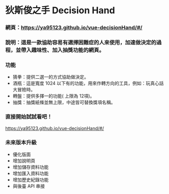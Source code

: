 # 狄斯俊之手 Decision Hand
### 網頁：https://ya95123.github.io/vue-decisionHand/#/
### 說明：這是一款協助容易有選擇困難症的人來使用，加速做決定的過程，並帶入趣味性、加入抽獎功能的網頁。
### 功能
  * 猜拳：提供二選一的方式協助做決定。
  * 酒瓶：這是寬度 1024 以下有的功能，用來作轉方向的工具，例如：玩真心話大冒險時。
  * 轉盤：提供多擇一的功能( 上限為 12項)。
  * 抽獎：抽獎紙條並無上限，中途皆可替換獎項名稱。

### 直接開始試試看吧！
https://ya95123.github.io/vue-decisionHand/#/

### 未來版本升級
  * 優化版面
  * 增加說明頁
  * 增加儲存資料功能
  * 增加匯入資料功能
  * 增加歷史紀錄功能
  * 與後臺 API 串接
